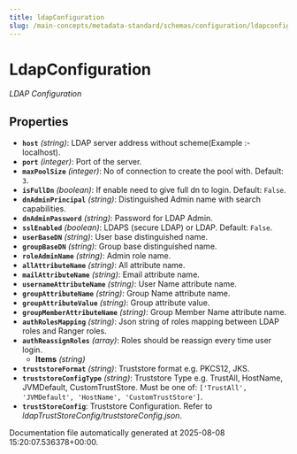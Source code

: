 ```yaml
---
title: ldapConfiguration
slug: /main-concepts/metadata-standard/schemas/configuration/ldapconfiguration
---
```


# LdapConfiguration

*LDAP Configuration*

## Properties

- **`host`** *(string)*: LDAP server address without scheme(Example :- localhost).
- **`port`** *(integer)*: Port of the server.
- **`maxPoolSize`** *(integer)*: No of connection to create the pool with. Default: `3`.
- **`isFullDn`** *(boolean)*: If enable need to give full dn to login. Default: `False`.
- **`dnAdminPrincipal`** *(string)*: Distinguished Admin name with search capabilities.
- **`dnAdminPassword`** *(string)*: Password for LDAP Admin.
- **`sslEnabled`** *(boolean)*: LDAPS (secure LDAP) or LDAP. Default: `False`.
- **`userBaseDN`** *(string)*: User base distinguished name.
- **`groupBaseDN`** *(string)*: Group base distinguished name.
- **`roleAdminName`** *(string)*: Admin role name.
- **`allAttributeName`** *(string)*: All attribute name.
- **`mailAttributeName`** *(string)*: Email attribute name.
- **`usernameAttributeName`** *(string)*: User Name attribute name.
- **`groupAttributeName`** *(string)*: Group Name attribute name.
- **`groupAttributeValue`** *(string)*: Group attribute value.
- **`groupMemberAttributeName`** *(string)*: Group Member Name attribute name.
- **`authRolesMapping`** *(string)*: Json string of roles mapping between LDAP roles and Ranger roles.
- **`authReassignRoles`** *(array)*: Roles should be reassign every time user login.
  - **Items** *(string)*
- **`truststoreFormat`** *(string)*: Truststore format e.g. PKCS12, JKS.
- **`truststoreConfigType`** *(string)*: Truststore Type e.g. TrustAll, HostName, JVMDefault, CustomTrustStore. Must be one of: `['TrustAll', 'JVMDefault', 'HostName', 'CustomTrustStore']`.
- **`trustStoreConfig`**: Truststore Configuration. Refer to *ldapTrustStoreConfig/truststoreConfig.json*.


Documentation file automatically generated at 2025-08-08 15:20:07.536378+00:00.
